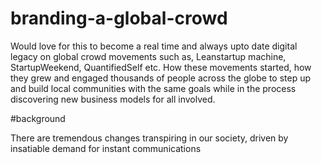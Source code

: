 branding-a-global-crowd
=======================

Would love for this to become a real time and always upto date digital legacy on global crowd movements such as, Leanstartup machine, StartupWeekend, QuantifiedSelf etc. How these movements started, how they grew and engaged thousands of people across the globe to step up and build local communities with the same goals while in the process discovering new business models for all involved.

#background

There are tremendous changes transpiring in our society, driven by insatiable demand for instant communications